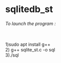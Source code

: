 # sqlitedb_st

<h6>To launch the program :</h6> <br/>
1)sudo apt install g++ <br/>
2) g++ sqlite_st.c -o sql<br/>
3)./sql <br/>
<br/>

